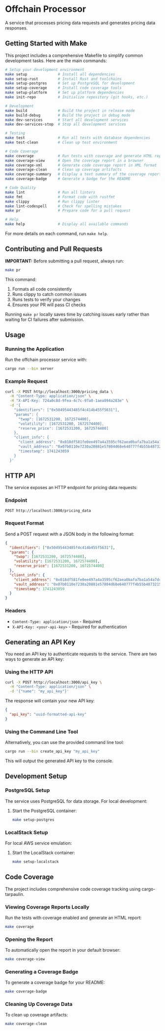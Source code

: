 # Offchain Processor

A service that processes pricing data requests and generates pricing data responses.

## Getting Started with Make

This project includes a comprehensive Makefile to simplify common development tasks. Here are the main commands:

```bash
# Setup your development environment
make setup              # Install all dependencies
make setup-rust         # Install Rust and toolchains
make setup-postgres     # Set up PostgreSQL for development
make setup-coverage     # Install code coverage tools
make setup-platform     # Set up platform dependencies
make init-repo          # Initialize repository (git hooks, etc.)

# Development
make build              # Build the project in release mode
make build-debug        # Build the project in debug mode
make dev-services       # Start all development services
make dev-services-stop  # Stop all development services

# Testing
make test               # Run all tests with database dependencies
make test-clean         # Clean up test environment

# Code Coverage
make coverage           # Run tests with coverage and generate HTML report
make coverage-view      # Open the coverage report in a browser
make coverage-xml       # Generate code coverage report in XML format for CI
make coverage-clean     # Clean up coverage artifacts
make coverage-summary   # Display a text summary of the coverage report
make coverage-badge     # Generate a badge for the README

# Code Quality
make lint               # Run all linters
make fmt                # Format code with rustfmt
make clippy             # Run clippy linter
make lint-codespell     # Check for spelling mistakes
make pr                 # Prepare code for a pull request

# Help
make help               # Display all available commands
```

For more details on each command, run `make help`.

## Contributing and Pull Requests

**IMPORTANT:** Before submitting a pull request, always run:

```bash
make pr
```

This command:

1. Formats all code consistently
2. Runs clippy to catch common issues
3. Runs tests to verify your changes
4. Ensures your PR will pass CI checks

Running `make pr` locally saves time by catching issues early rather than waiting for CI failures after submission.

## Usage

### Running the Application

Run the offchain processor service with:

```bash
cargo run --bin server
```

### Example Request

```bash
curl -X POST http://localhost:3000/pricing_data \
  -H "Content-Type: application/json" \
  -H "X-API-Key: 724a0c8d-9fea-4c7c-97a0-1aea894a283e" \
  -d '{
    "identifiers": ["0x50495443485f4c414b455f5631"],
    "params": {
      "twap": [1672531200, 1672574400],
      "volatility": [1672531200, 1672574400],
      "reserve_price": [1672531200, 1672574400]
    },
    "client_info": {
      "client_address": "0x018df581fe0ee497a4a3595cf62aea0bafa7ba1a54a7dcbafca37bfada67c718",
      "vault_address": "0x07b0110e7230a20881e57804d68e640777f4b55b487321556682e550f93fec7c",
      "timestamp": 1741243059
    }
  }'
```

## HTTP API

The service exposes an HTTP endpoint for pricing data requests:

### Endpoint

```bash
POST http://localhost:3000/pricing_data
```

### Request Format

Send a POST request with a JSON body in the following format:

```json
{
  "identifiers": ["0x50495443485f4c414b455f5631"],
  "params": {
    "twap": [1672531200, 1672574400],
    "volatility": [1672531200, 1672574400],
    "reserve_price": [1672531200, 1672574400]
  },
  "client_info": {
    "client_address": "0x018df581fe0ee497a4a3595cf62aea0bafa7ba1a54a7dcbafca37bfada67c718",
    "vault_address": "0x07b0110e7230a20881e57804d68e640777f4b55b487321556682e550f93fec7c",
    "timestamp": 1741243059
  }
}
```

### Headers

- `Content-Type: application/json` - Required
- `X-API-Key: <your-api-key>` - Required for authentication

## Generating an API Key

You need an API key to authenticate requests to the service. There are two ways to generate an API key:

### Using the HTTP API

```bash
curl -X POST http://localhost:3000/api_key \
  -H "Content-Type: application/json" \
  -d '{"name": "my_api_key"}'
```

The response will contain your new API key:

```json
{
  "api_key": "uuid-formatted-api-key"
}
```

### Using the Command Line Tool

Alternatively, you can use the provided command line tool:

```bash
cargo run --bin create_api_key "my_api_key"
```

This will output the generated API key to the console.

## Development Setup

### PostgreSQL Setup

The service uses PostgreSQL for data storage. For local development:

1. Start the PostgreSQL container:

   ```bash
   make setup-postgres
   ```

### LocalStack Setup

For local AWS service emulation:

1. Start the LocalStack container:

   ```bash
   make setup-localstack
   ```

## Code Coverage

The project includes comprehensive code coverage tracking using cargo-tarpaulin.

### Viewing Coverage Reports Locally

Run the tests with coverage enabled and generate an HTML report:

```bash
make coverage
```

### Opening the Report

To automatically open the report in your default browser:

```bash
make coverage-view
```

### Generating a Coverage Badge

To generate a coverage badge for your README:

```bash
make coverage-badge
```

### Cleaning Up Coverage Data

To clean up coverage artifacts:

```bash
make coverage-clean
```
